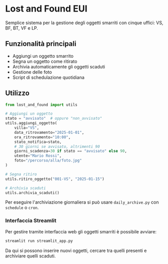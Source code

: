 # Lost and Found EUI

Semplice sistema per la gestione degli oggetti smarriti con cinque uffici:
VS, BF, BT, VF e LP.

## Funzionalità principali

- Aggiungi un oggetto smarrito
- Segna un oggetto come ritirato
- Archivia automaticamente gli oggetti scaduti
- Gestione delle foto
- Script di schedulazione quotidiana

## Utilizzo

```python
from lost_and_found import utils

# Aggiungi un oggetto
stato = "avvisato"  # oppure "non_avvisato"
utils.aggiungi_oggetto(
    villa="VS",
    data_ritrovamento="2025-01-01",
    ora_ritrovamento="10:00",
    stato_notifica=stato,
    # 30 giorni se avvisato, altrimenti 90
    giorni_scadenza=30 if stato == "avvisato" else 90,
    utente="Mario Rossi",
    foto="/percorso/alla/foto.jpg"
)

# Segna ritiro
utils.ritiro_oggetto("001-VS", "2025-01-15")

# Archivia scaduti
utils.archivia_scaduti()
```

Per eseguire l'archiviazione giornaliera si può usare `daily_archive.py` con `schedule` o `cron`.

### Interfaccia Streamlit

Per gestire tramite interfaccia web gli oggetti smarriti è possibile avviare:

```bash
streamlit run streamlit_app.py
```

Da qui si possono inserire nuovi oggetti, cercare tra quelli presenti e
archiviare quelli scaduti.
